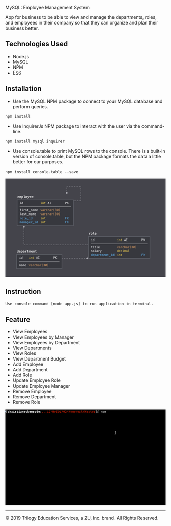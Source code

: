 MySQL: Employee Management System

App for business to be able to view and manage the departments, roles, and employees in their company so that they can organize and plan their business better.

## Technologies Used

* Node.js
* MySQL
* NPM
* ES6

## Installation
* Use the MySQL NPM package to connect to your MySQL database and perform queries.
```
npm install
```
* Use InquirerJs NPM package to interact with the user via the command-line.
```
npm install mysql inquirer
```
* Use console.table to print MySQL rows to the console. There is a built-in version of console.table, but the NPM package formats the data a little better for our purposes.
```
npm install console.table --save
```
![Database Schema](Assets/schema.png)

## Instruction
```
Use console command [node app.js] to run application in terminal.
```
## Feature
* View Employees
* View Employees by Manager
* View Employees by Department
* View Departments
* View Roles
* View Department Budget
* Add Employee
* Add Department
* Add Role
* Update Employee Role
* Update Employee Manager
* Remove Employee
* Remove Department
* Remove Role

![Employee Tracker](Assets/employee-tracker.gif)


- - -
© 2019 Trilogy Education Services, a 2U, Inc. brand. All Rights Reserved.
